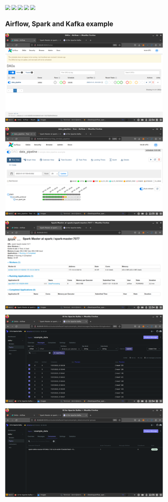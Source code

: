 ![](https://img.shields.io/badge/Airflow-017CEE?style=for-the-badge&logo=Apache%20Airflow&logoColor=white) ![](https://img.shields.io/badge/Apache_Spark-FFFFFF?style=for-the-badge&logo=apachespark&logoColor=#E35A16) ![](https://img.shields.io/badge/Apache_Kafka-231F20?style=for-the-badge&logo=apache-kafka&logoColor=white) ![](https://img.shields.io/badge/Docker-2CA5E0?style=for-the-badge&logo=docker&logoColor=white) ![](https://img.shields.io/badge/Python-FFD43B?style=for-the-badge&logo=python&logoColor=blue)

## Airflow, Spark and Kafka example

![](/images/airflow_dag.png)

![](/images/airflow_tree.png)

![](/images/spark_job.png)

![](/images/kafka_topic_message.png)

![](/images/kafka_topic_consumer.png)